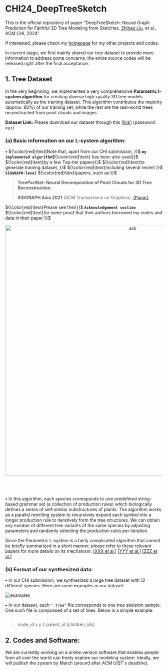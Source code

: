 # CHI24_DeepTreeSketch

This is the official repository of paper "DeepTreeSketch: Neural Graph Prediction for Faithful 3D Tree Modeling from Sketches. [Zhihao Liu](https://ryuzhihao123.github.io/), et al., ACM CHI, 2024".

If interested, please check my [homepage](https://ryuzhihao123.github.io/) for my other projects and codes.

In current stage, we first mainly shared our tree dataset to provide more information to address some concerns, the entire source codes will be released right after the final acceptance.


## 1. Tree Dataset
In the very beginning, we implemented a very comprehensive **Parametric l-system algorithm** for creating diverse high-quality 3D tree models automatically as the training dataset. 
This algorithm contributes the majority (approx. 90%) of our training set, while the rest are the real-world trees reconstructed from point clouds and images.

**Dataset Link:** Please download our dataset through this [[link]](https://vcc.tech/research/2021/TreePartNet)  (password: xyz)

### (a) Basic information on our L-system algorithm:

**$\bullet$** ${\color{red}\text{Note that, apart from our CHI submission, }}$ **``my implemented algorithm``**${\color{red}\text{ has been also used}}$ ${\color{red}\text{by a few Top-tier papers}}$ ${\color{red}\text{to generate training dataset, }}$
${\color{red}\text{including several recent }}$ **``SIGGRAPH-level``** ${\color{red}\text{papers, such as:}}$


> **TreePartNet: Neural Decomposition of Point Clouds for 3D Tree Reconstruction.**
>
> **SIGGRAPH Asia 2021** (ACM Transactions on Graphics). [[Papar]](https://vcc.tech/research/2021/TreePartNet) 

${\color{red}\text{Please see their}}$ **``Acknowledgement section``** ${\color{red}\text{for some proof that their authors borrowed my codes and data in their paper:}}$

<div align=center>
<img src="https://github.com/RyuZhihao123/CHI_DeepTreeSketch/blob/main/Figures/0-ack.png" width = "800" alt="ack" align=center />
</div>
<br/><br/><br/>

**$\bullet$** In this algorithm, each species corresponds to one predefined string-based grammar set (a collection of production rules) which biologically defines a series of self-similar substructures of plants. 
The algorithm works as a parallel rewriting system to recursively expand each symbol into a longer production rule to iteratively form the tree structures.
We can obtain any number of different tree variants of the same species by adjusting parameters and randomly selecting the production rules per iteration. 

Since the Parametric L-system is a fairly complicated algorithm that cannot be briefly summarized in a short manner, please refer to these relevant papers for more details on its mechanism:
[[XXX et al.]](https://vcc.tech/research/2021/TreePartNet)  [[YYY et al.]](https://vcc.tech/research/2021/TreePartNet) [[ZZZ et al.]](https://vcc.tech/research/2021/TreePartNet) 


### (b) Format of our synthesized data:
**$\bullet$** In our CHI submission, we synthesized a large tree dataset with 12 different species. Here are some examples in our dataset:

![examples](https://github.com/RyuZhihao123/CHI_DeepTreeSketch/blob/main/Figures/1-tree-exps-1.png)


**$\bullet$** In our dataset, each ``".tree"`` file corresponds to one tree skeleton sample. One such file is compossed of a set of lines. Below is a simple example:
```

```
> node_id x y z parent_id [children_ids]


## 2. Codes and Software:

We are currently working on a online version software that enables people from all over the world can freely explore our modeling system.
Ideally, we will publish the system by March (around after ACM UIST's deadline).

